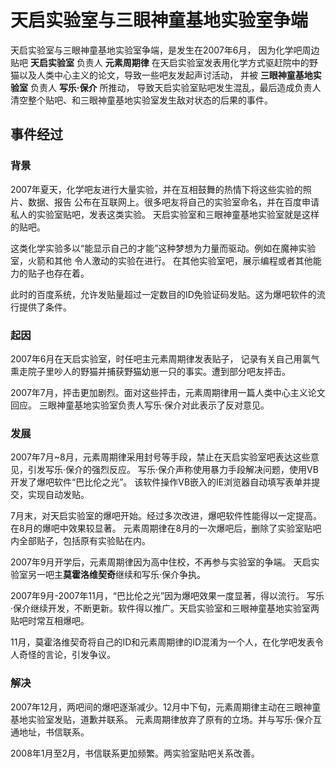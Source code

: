 天启实验室与三眼神童基地实验室争端
=============================

天启实验室与三眼神童基地实验室争端，是发生在2007年6月，
因为化学吧周边贴吧 **天启实验室** 负责人 **元素周期律**
在天启实验室发表用化学方式驱赶院中的野猫以及人类中心主义的论文，导致一些吧友发起声讨活动，
并被 **三眼神童基地实验室** 负责人 **写乐·保介** 所推动，
导致天启实验室贴吧发生混乱，最后造成负责人清空整个贴吧、和三眼神童基地实验室发生敌对状态的后果的事件。

## 事件经过

### 背景

2007年夏天，化学吧友进行大量实验，并在互相鼓舞的热情下将这些实验的照片、数据、报告
公布在互联网上。很多吧友将自己的实验室命名，并在百度申请私人的实验室贴吧，发表这类实验。
天启实验室和三眼神童基地实验室就是这样的贴吧。

这类化学实验多以“能显示自己的才能”这种梦想为力量而驱动。例如在魔神实验室，火箭和其他
令人激动的实验在进行。
在其他实验室吧，展示编程或者其他能力的贴子也存在着。

此时的百度系统，允许发贴量超过一定数目的ID免验证码发贴。这为爆吧软件的流行提供了条件。

### 起因

2007年6月在天启实验室，时任吧主元素周期律发表贴子，
记录有关自己用氯气熏走院子里吵人的野猫并捕获野猫幼崽一只的事实。遭到部分吧友抨击。

2007年7月，抨击更加剧烈。面对这些抨击，元素周期律用一篇人类中心主义论文回应。
三眼神童基地实验室负责人写乐·保介对此表示了反对意见。

### 发展

2007年7月~8月，元素周期律采用封号等手段，禁止在天启实验室吧表达这些意见，引发写乐·保介的强烈反应。
写乐·保介声称使用暴力手段解决问题，使用VB开发了爆吧软件“巴比伦之光”。
该软件操作VB嵌入的IE浏览器自动填写表单并提交，实现自动发贴。

7月末，对天启实验室的爆吧开始。经过多次改进，爆吧软件性能得以一定提高。在8月的爆吧中效果较显著。
元素周期律在8月的一次爆吧后，删除了实验室贴吧内全部贴子，包括原有实验贴在内。

2007年9月开学后，元素周期律因为高中住校，不再参与实验室的争端。
天启实验室另一吧主**莫霍洛维契奇**继续和写乐·保介争执。

2007年9月-2007年11月，“巴比伦之光”因为爆吧效果一度显著，得以流行。
写乐·保介继续开发，不断更新。软件得以推广。天启实验室和三眼神童基地实验室两贴吧时常互相爆吧。

11月，莫霍洛维契奇将自己的ID和元素周期律的ID混淆为一个人，在化学吧发表令人奇怪的言论，引发争议。

### 解决

2007年12月，两吧间的爆吧逐渐减少。12月中下旬，元素周期律主动在三眼神童基地实验室发贴，道歉并联系。
元素周期律放弃了原有的立场。并与写乐·保介互通地址，书信联系。

2008年1月至2月，书信联系更加频繁。两实验室贴吧关系改善。